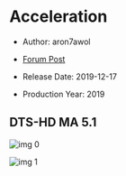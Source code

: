 # Acceleration

* Author: aron7awol

* [Forum Post](https://www.avsforum.com/threads/bass-eq-for-filtered-movies.2995212/post-59063754)

* Release Date: 2019-12-17
* Production Year: 2019

## DTS-HD MA 5.1

![img 0](https://i.imgur.com/R1iBOwm.jpg)

![img 1](https://i.imgur.com/t7aoh3Z.png)

